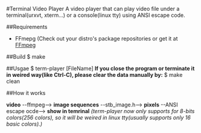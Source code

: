 #Terminal Video Player
A video player that can play video file under a terminal(urxvt, xterm...) or a console(linux tty) using ANSI escape code.

##Requirements
* FFmepg (Check out your distro's package repositories or get it at [FFmpeg](https://www.ffmpeg.org)

##Build
	$ make

##Usgae
	$ term-player [FileName]
**If you close the program or terminate it in weired way(like Ctrl-C), please clear the data manually by:**
	$ make clean

##How it works

**video**  --ffmpeg--> **image sequences** --stb_image.h--> **pixels** --ANSI escape ocde--> **show in temrinal**
*(term-player now only supports for 8-bits colors(256 colors), so it will be weired in linux tty(usually supports only 16 basic colors).)*
